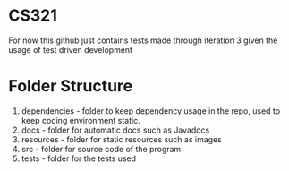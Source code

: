 # CS321
For now this github just contains tests made through iteration 3 given the usage of test driven development


# Folder Structure
1. dependencies - folder to keep dependency usage in the repo, used to keep coding environment static.
2. docs - folder for automatic docs such as Javadocs
3. resources - folder for static resources such as images
4. src - folder for source code of the program
5. tests - folder for the tests used